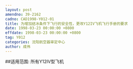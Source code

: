 ```yaml
---
layout: post
amendno: 39-2162
cadno: CAD1998-Y012-01
title: 为增加结冰条件下飞行的安全性，更改Y12IV飞机飞行手册的要求
date: 1998-03-23 00:00:00 +0800
effdate: 1998-03-23 00:00:00 +0800
tag: Y012
categories: 沈阳航空器审定中心
author: 成伟
---
```


##适用范围:
所有Y12IV型飞机

